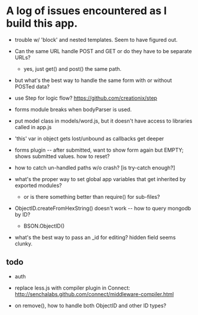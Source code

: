 # A log of issues encountered as I build this app.

* trouble w/ 'block' and nested templates. Seem to have figured out.

* Can the same URL handle POST and GET or do they have to be separate URLs?
  - yes, just get() and post() the same path.
* but what's the best way to handle the same form with or without POSTed data?

* use Step for logic flow? https://github.com/creationix/step

* forms module breaks when bodyParser is used.

* put model class in models/word.js, but it doesn't have access to libraries called in app.js

* 'this' var in object gets lost/unbound as callbacks get deeper

* forms plugin -- after submitted, want to show form again but EMPTY; shows submitted values. how to reset?

* how to catch un-handled paths w/o crash? [is try-catch enough?]

* what's the proper way to set global app variables that get inherited by exported modules?
  - or is there something better than require() for sub-files?

* ObjectID.createFromHexString() doesn't work -- how to query mongodb by ID?
  - BSON.ObjectID()

* what's the best way to pass an _id for editing? hidden field seems clunky.

## todo

* auth

* replace less.js with compiler plugin in Connect: http://senchalabs.github.com/connect/middleware-compiler.html

* on remove(), how to handle both ObjectID and other ID types?
